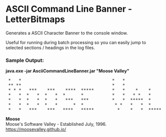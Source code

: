 # ASCII Command Line Banner - LetterBitmaps

Generates a ASCII Character Banner to the console window.

Useful for running during batch processing so you can easily jump to
selected sections / headings in the log files.

### Sample Output:

**java.exe -jar AsciiCommandLineBanner.jar "Moose Valley"**

<pre>
 *   *                                   *   *
 ** **                                   *   *
 * * *   ***    ***    ****  *****       *   *    *    *      *      *****  *   *
 *   *  *   *  *   *  *      *           *   *   * *   *      *      *      *   *
 *   *  *   *  *   *   ***   ***         *   *  *****  *      *      ***     * *
 *   *  *   *  *   *      *  *            * *   *   *  *      *      *        *
 *   *   ***    ***   ****   *****         *    *   *  *****  *****  *****    *
</pre>


**Moose**
<br>Moose's Software Valley - Established July, 1996.
<br>https://moosevalley.github.io/
